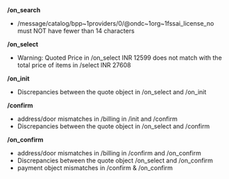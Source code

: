 **/on_search**
- /message/catalog/bpp~1providers/0/@ondc~1org~1fssai_license_no must NOT have fewer than 14 characters

**/on_select**
- Warning: Quoted Price in /on_select INR 12599 does not match with the total price of items in /select INR 27608

**/on_init**
- Discrepancies between the quote object in /on_select and /on_init

**/confirm**
- address/door mismatches in /billing in /init and /confirm
- Discrepancies between the quote object in /on_select and /confirm

**/on_confirm**
- address/door mismatches in /billing in /confirm and /on_confirm
- Discrepancies between the quote object /on_select and /on_confirm
- payment object mismatches in /confirm & /on_confirm

